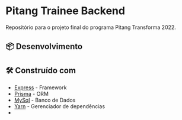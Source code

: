 # Pitang Trainee Backend
Repositório para o projeto final do programa Pitang Transforma 2022.

## 📦 Desenvolvimento
## 🛠️ Construído com

* [Express](https://expressjs.com/pt-br/) - Framework
* [Prisma](https://www.prisma.io/) - ORM
* [MySql](https://www.mysql.com/) - Banco de Dados
* [Yarn](https://www.mysql.com/) - Gerenciador de dependências
* 


